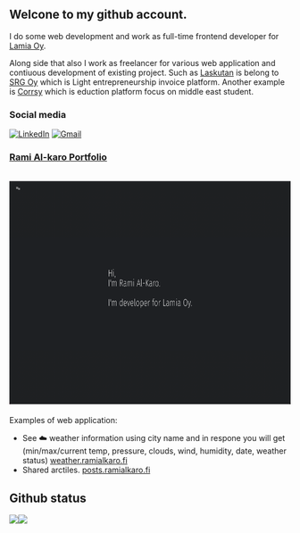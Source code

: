 ## Welcone to my github account.

I do some web development and work as full-time frontend developer for [Lamia Oy](https://lamia.fi/).

Along side that also I work as freelancer for various web application and contiuous development of existing project. Such as [Laskutan](https://www.laskutan.com/) is belong to [SRG Oy](https://www.srgyhtiot.fi/) which is Light entrepreneurship invoice platform. Another example is [Corrsy](https://corrsy.com) which is eduction platform focus on middle east student. 

### Social media
[![LinkedIn](https://img.shields.io/badge/LinkedIn-blue?style=for-the-badge&logo=linkedin)](https://fi.linkedin.com/in/rami-alkaro)
[![Gmail](https://img.shields.io/badge/Gmail-D14836?style=for-the-badge&logo=gmail&logoColor=white)](mailto:rami.alkaro@gmail.com)


### [Rami Al-karo Portfolio](https://ramialkaro.fi)

<br/>
<img src="portfolio.png" alt="ramialkaro.fi" style="width:100%; height:400px;"/>
<br/>
<br/>
Examples of web application:

* See ☁️  weather information using city name and in respone you will get (min/max/current temp, pressure, clouds, wind, humidity, date, weather status) [weather.ramialkaro.fi](https://weather.ramialkaro.fi)
* Shared arctiles. [posts.ramialkaro.fi](https://posts.ramialkaro.fi)

## Github status
<img align="left" src="https://github-readme-stats.vercel.app/api?username=ramialkaro&show_icons=true&hide_border=true" />
<img src="https://github-readme-stats.vercel.app/api/top-langs/?username=ramialkaro&langs_count=5&hide=css,scss,html&hide_border=true" algin="center" />
